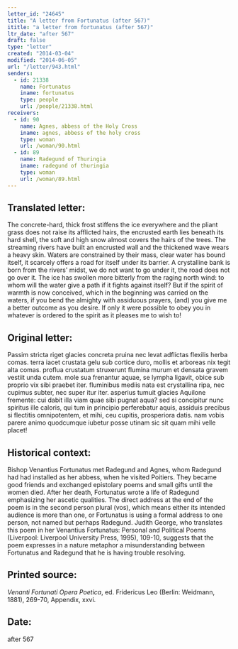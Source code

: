 ```yaml
---
letter_id: "24645"
title: "A letter from Fortunatus (after 567)"
ititle: "a letter from fortunatus (after 567)"
ltr_date: "after 567"
draft: false
type: "letter"
created: "2014-03-04"
modified: "2014-06-05"
url: "/letter/943.html"
senders:
  - id: 21338
    name: Fortunatus
    iname: fortunatus
    type: people
    url: /people/21338.html
receivers:
  - id: 90
    name: Agnes, abbess of the Holy Cross
    iname: agnes, abbess of the holy cross
    type: woman
    url: /woman/90.html
  - id: 89
    name: Radegund of Thuringia
    iname: radegund of thuringia
    type: woman
    url: /woman/89.html
---
```

<h2> Translated letter:</h2>The concrete-hard, thick frost stiffens the ice everywhere
and the pliant grass does not raise its afflicted hairs,
the encrusted earth lies beneath its hard shell,
the soft and high snow almost covers the hairs of the trees.
The streaming rivers have built an encrusted wall
and the thickened wave wears a heavy skin.
Waters are constrained by their mass, clear water has bound itself,
it scarcely offers a road for itself under its barrier.
A crystalline bank is born from the rivers' midst,
we do not want to go under it, the road does not go over it.
The ice has swollen more bitterly from the raging north wind:
to whom will the water give a path if it fights against itself?
But if the spirit of warmth is now conceived,
which in the beginning was carried on the waters,
if you bend the almighty with assiduous prayers,
(and) you give me a better outcome as you desire.
If only it were possible to obey you in whatever
is ordered to the spirit as it pleases me to wish to!
<h2 class="mt-4"> Original letter:</h2>Passim stricta riget glacies concreta pruina
nec levat adflictas flexilis herba comas.
terra iacet crustata gelu sub cortice duro,
mollis et arboreas nix tegit alta comas.
proflua crustatum struxerunt flumina murum
et densata gravem vestiit unda cutem.
mole sua frenantur aquae, se lympha ligavit,
obice sub proprio vix sibi praebet iter.
fluminibus mediis nata est crystallina ripa,
nec cupimus subter, nec super itur iter.
asperius tumuit glacies Aquilone fremente:
cui dabit illa viam quae sibi pugnat aqua?
sed si concipitur nunc spiritus ille caloris,
qui tum in principio perferebatur aquis,
assiduis precibus si flectitis omnipotentem,
et mihi, ceu cupitis, prosperiora datis.
nam vobis parere animo quodcumque iubetur
posse utinam sic sit quam mihi velle placet!
<h2 class="mt-4"> Historical context:</h2>Bishop Venantius Fortunatus met Radegund and Agnes, whom Radegund had had installed as her abbess, when he visited Poitiers. They became good friends and exchanged epistolary poems and small gifts until the women died. After her death, Fortunatus wrote a life of Radegund emphasizing her ascetic qualities.
The direct address at the end of the poem is in the second person plural (vos), which means either its intended audience is more than one, or Fortunatus is using a formal address to one person, not named but perhaps Radegund.  Judith George, who translates this poem in her Venantius Fortunatus:  Personal and Political Poems (Liverpool:  Liverpool University Press, 1995), 109-10, suggests that the poem expresses in a nature metaphor a misunderstanding between Fortunatus and Radegund that he is having trouble resolving.
<h2 class="mt-4"> Printed source:</h2><p><em>Venanti Fortunati Opera Poetica</em>, ed. Fridericus Leo (Berlin: Weidmann, 1881), 269-70, Appendix, xxvi.</p><h2 class="mt-4"> Date:</h2>after 567